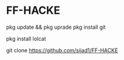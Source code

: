 # FF-HACKE

pkg update && pkg uprade
pkg install git

pkg install lolcat

git clone https://github.com/sijad1/FF-HACKE


